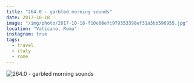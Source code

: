 ```yaml
---
title: "264.0 - garbled morning sounds"
date: 2017-10-18
image: "/img/photo/2017-10-18-f10e08efc979553398ef31a3bb596955.jpg"
location: "Vaticano, Roma"
instagram: true
tags:
  - travel
  - italy
  - rome
---
```


![264.0 - garbled morning sounds](/img/photo/2017-10-18-f10e08efc979553398ef31a3bb596955.jpg)
